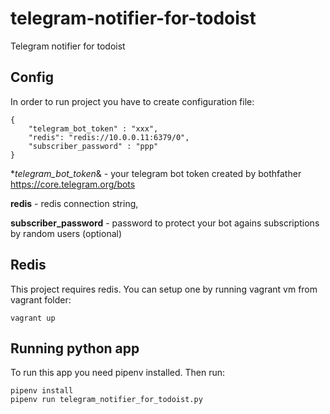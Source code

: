 # telegram-notifier-for-todoist
Telegram notifier for todoist

## Config

In order to run project you have to create configuration file:

```
{
	"telegram_bot_token" : "xxx",
	"redis": "redis://10.0.0.11:6379/0",
	"subscriber_password" : "ppp"
}
```

**telegram_bot_token*& - your telegram bot token created by bothfather
https://core.telegram.org/bots

**redis** - redis connection string,

**subscriber_password** - password to protect your bot agains subscriptions 
by random users (optional)

## Redis

This project requires redis. You can setup one by running vagrant vm from vagrant folder:

```
vagrant up
```

## Running python app

To run this app you need pipenv installed. Then run:

```
pipenv install
pipenv run telegram_notifier_for_todoist.py
```